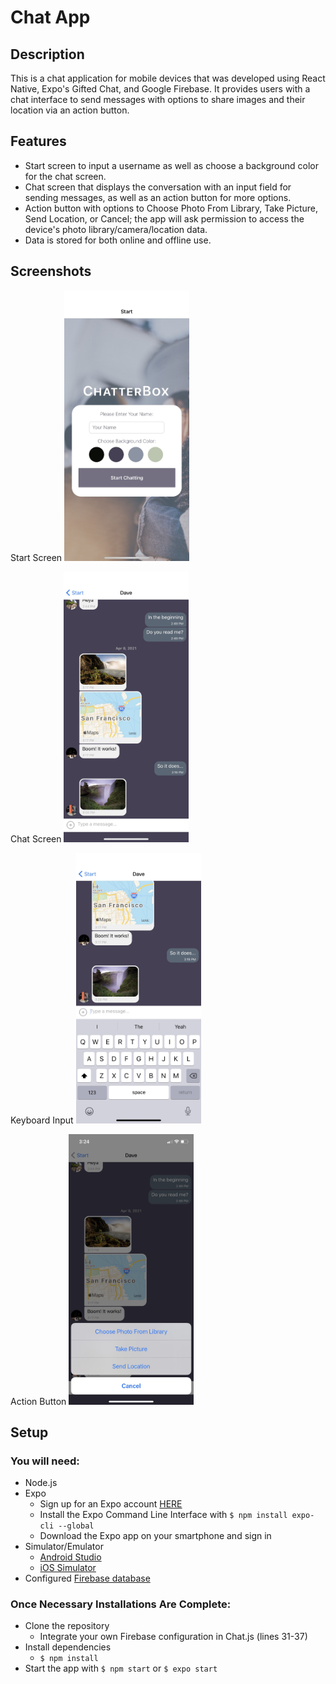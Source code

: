 # Chat App

## Description

This is a chat application for mobile devices that was developed using React Native, Expo's Gifted Chat, and Google Firebase. It provides users with a chat interface to send messages with options to share images and their location via an action button.

## Features

- Start screen to input a username as well as choose a background color for the chat screen.
- Chat screen that displays the conversation with an input field for sending messages, as well as an action button for more options.
- Action button with options to Choose Photo From Library, Take Picture, Send Location, or Cancel; the app will ask permission to access the device's photo library/camera/location data.
- Data is stored for both online and offline use.

## Screenshots

Start Screen
<img src="/assets/StartSS.jpg" width="200"/>

Chat Screen
<img src="/assets/ChatSS.jpeg" width="200"/>

Keyboard Input
<img src="/assets/TypeSS.jpg" width="200"/>

Action Button
<img src="/assets/ActionSS.jpg" width="200"/>

## Setup

### You will need:

- Node.js
- Expo
  - Sign up for an Expo account [HERE](https://expo.io/signup)
  - Install the Expo Command Line Interface with `$ npm install expo-cli --global`
  - Download the Expo app on your smartphone and sign in
- Simulator/Emulator
  - [Android Studio](https://docs.expo.io/workflow/android-studio-emulator/)
  - [iOS Simulator](https://docs.expo.io/workflow/ios-simulator/)
- Configured [Firebase database](https://codinglatte.com/posts/how-to/how-to-create-a-firebase-project/)

### Once Necessary Installations Are Complete:

- Clone the repository
  - Integrate your own Firebase configuration in Chat.js (lines 31-37)
- Install dependencies
  - `$ npm install`
- Start the app with `$ npm start` or `$ expo start`
